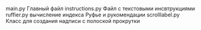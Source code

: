 main.py     Главный файл
instructions.py Файл с текстовыми инсвтрукциями
ruffier.py     вычисление индекса Руфье и рукомендации
scrolllabel.py    Класс для создания надписи с полоской прокрутки
